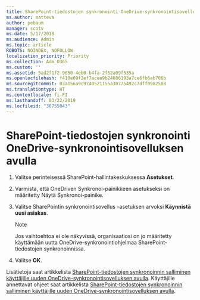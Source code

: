```yaml
---
title: SharePoint-tiedostojen synkronointi OneDrive-synkronointisovelluksen avulla
ms.author: matteva
author: pebaum
manager: scotv
ms.date: 5/17/2018
ms.audience: Admin
ms.topic: article
ROBOTS: NOINDEX, NOFOLLOW
localization_priority: Priority
ms.collection: Adm_O365
ms.custom: ''
ms.assetid: 5ad2f1f2-9650-4eb0-b4fa-2f52a09f535a
ms.openlocfilehash: f410e09f2ef7acee9b24686193a7ce6fb6ab706b
ms.sourcegitcommit: 03a156a9c9740521155a30775492c7dff0982588
ms.translationtype: HT
ms.contentlocale: fi-FI
ms.lasthandoff: 03/22/2019
ms.locfileid: "30755043"
---
```

# <a name="sync-sharepoint-files-with-the-new-onedrive-sync-client"></a>SharePoint-tiedostojen synkronointi OneDrive-synkronointisovelluksen avulla

1. Valitse perinteisessä SharePoint-hallintakeskuksessa **Asetukset**.
    
2. Varmista, että OneDriven Synkronoi-painikkeen asetukseksi on määritetty Näytä Synkronoi-painike. 
    
3. Valitse SharePointin synkronointisovellus -asetuksen arvoksi **Käynnistä uusi asiakas**.
    
    > [!NOTE]
    > Jos vaihtoehtoa ei ole näkyvissä, organisaatiosi on jo määritetty käyttämään uutta OneDrive-synkronointiohjelmaa SharePoint-tiedostojen synkronoinnissa. 
  
4. Valitse **OK**.
    
Lisätietoja saat artikkelista [SharePoint-tiedostojen synkronoinnin salliminen käyttäjille uuden OneDrive-synkronointisovelluksen avulla](https://go.microsoft.com/fwlink/?linkid=866433). Käyttäjille annettavat ohjeet saat artikkelista [SharePoint-tiedostojen synkronoinnin salliminen käyttäjille uuden OneDrive-synkronointisovelluksen avulla](https://go.microsoft.com/fwlink/?linkid=866427).
  

